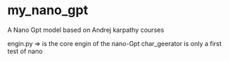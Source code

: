 # my_nano_gpt
A Nano Gpt model based on Andrej karpathy courses 

engin.py => is the core engin of the nano-Gpt
char_geerator is only a first test of nano 